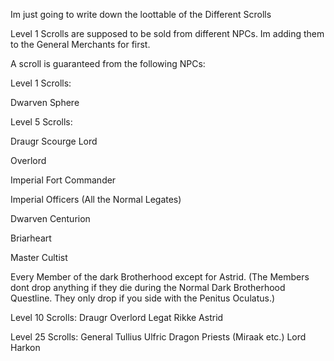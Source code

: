 Im just going to write down the loottable of the Different Scrolls

Level 1 Scrolls are supposed to be sold from different NPCs. Im adding them to the General Merchants for first.


A scroll is guaranteed from the following NPCs:


Level 1 Scrolls:

  Dwarven Sphere

Level 5 Scrolls:

  Draugr Scourge Lord

  Overlord

  Imperial Fort Commander

  Imperial Officers (All the Normal Legates)

  Dwarven Centurion

  Briarheart
  
  Master Cultist


Every Member of the dark Brotherhood except for Astrid. (The Members dont drop anything if they die during the Normal Dark Brotherhood Questline. They only drop if you side with the Penitus Oculatus.)

Level 10 Scrolls:
  Draugr Overlord
  Legat Rikke
  Astrid

Level 25 Scrolls:
  General Tullius
  Ulfric
  Dragon Priests (Miraak etc.)
  Lord Harkon
